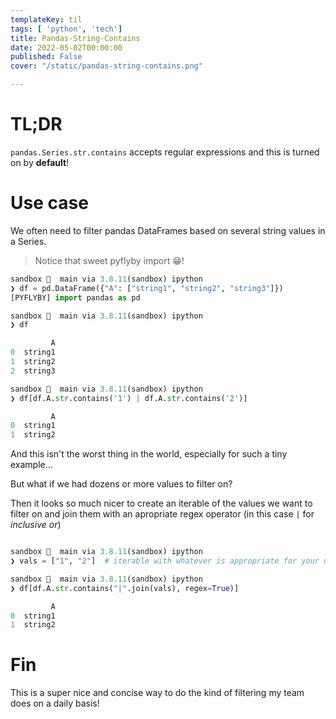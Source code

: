 ```yaml
---
templateKey: til
tags: [ 'python', 'tech']
title: Pandas-String-Contains
date: 2022-05-02T00:00:00
published: False
cover: "/static/pandas-string-contains.png"

---
```


# TL;DR 

`pandas.Series.str.contains` accepts regular expressions and this is turned on by __default__!

# Use case

We often need to filter pandas DataFrames based on several string values in a Series.

> Notice that sweet pyflyby import 😁!

```python
sandbox   main via 3.8.11(sandbox) ipython
❯ df = pd.DataFrame({"A": ["string1", "string2", "string3"]})
[PYFLYBY] import pandas as pd

sandbox   main via 3.8.11(sandbox) ipython
❯ df

         A
0  string1
1  string2
2  string3

sandbox   main via 3.8.11(sandbox) ipython
❯ df[df.A.str.contains('1') | df.A.str.contains('2')]

         A
0  string1
1  string2

```

And this isn't the worst thing in the world, especially for such a tiny example...

But what if we had dozens or more values to filter on?

Then it looks so much nicer to create an iterable of the values we want to filter on and join them with an apropriate regex operator (in this case `|` for _inclusive or_)

```python

sandbox   main via 3.8.11(sandbox) ipython
❯ vals = ["1", "2"]  # iterable with whatever is appropriate for your use case

sandbox   main via 3.8.11(sandbox) ipython
❯ df[df.A.str.contains("|".join(vals), regex=True)]

         A
0  string1
1  string2

```

# Fin

This is a super nice and concise way to do the kind of filtering my team does on a daily basis!
